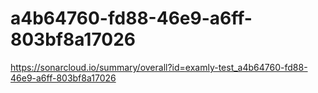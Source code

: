 # a4b64760-fd88-46e9-a6ff-803bf8a17026
https://sonarcloud.io/summary/overall?id=examly-test_a4b64760-fd88-46e9-a6ff-803bf8a17026
